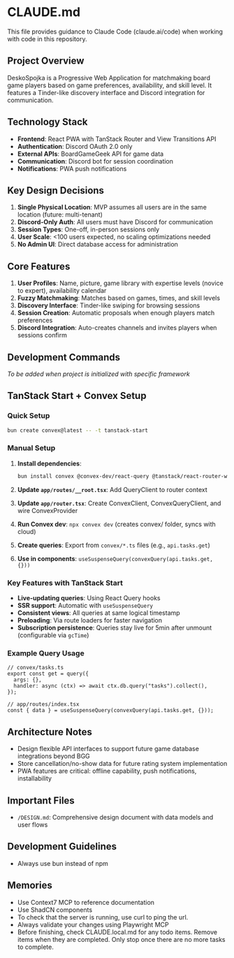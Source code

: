 # CLAUDE.md

This file provides guidance to Claude Code (claude.ai/code) when working with code in this repository.

## Project Overview

DeskoSpojka is a Progressive Web Application for matchmaking board game players based on game preferences, availability, and skill level. It features a Tinder-like discovery interface and Discord integration for communication.

## Technology Stack

- **Frontend**: React PWA with TanStack Router and View Transitions API
- **Authentication**: Discord OAuth 2.0 only
- **External APIs**: BoardGameGeek API for game data
- **Communication**: Discord bot for session coordination
- **Notifications**: PWA push notifications

## Key Design Decisions

1. **Single Physical Location**: MVP assumes all users are in the same location (future: multi-tenant)
2. **Discord-Only Auth**: All users must have Discord for communication
3. **Session Types**: One-off, in-person sessions only
4. **User Scale**: <100 users expected, no scaling optimizations needed
5. **No Admin UI**: Direct database access for administration

## Core Features

1. **User Profiles**: Name, picture, game library with expertise levels (novice to expert), availability calendar
2. **Fuzzy Matchmaking**: Matches based on games, times, and skill levels
3. **Discovery Interface**: Tinder-like swiping for browsing sessions
4. **Session Creation**: Automatic proposals when enough players match preferences
5. **Discord Integration**: Auto-creates channels and invites players when sessions confirm

## Development Commands

*To be added when project is initialized with specific framework*

## TanStack Start + Convex Setup

### Quick Setup
```bash
bun create convex@latest -- -t tanstack-start
```

### Manual Setup
1. **Install dependencies**:
   ```bash
   bun install convex @convex-dev/react-query @tanstack/react-router-with-query @tanstack/react-query
   ```

2. **Update `app/routes/__root.tsx`**: Add QueryClient to router context
3. **Update `app/router.tsx`**: Create ConvexClient, ConvexQueryClient, and wire ConvexProvider
4. **Run Convex dev**: `npx convex dev` (creates convex/ folder, syncs with cloud)
5. **Create queries**: Export from `convex/*.ts` files (e.g., `api.tasks.get`)
6. **Use in components**: `useSuspenseQuery(convexQuery(api.tasks.get, {}))`

### Key Features with TanStack Start
- **Live-updating queries**: Using React Query hooks
- **SSR support**: Automatic with `useSuspenseQuery`
- **Consistent views**: All queries at same logical timestamp
- **Preloading**: Via route loaders for faster navigation
- **Subscription persistence**: Queries stay live for 5min after unmount (configurable via `gcTime`)

### Example Query Usage
```tsx
// convex/tasks.ts
export const get = query({
  args: {},
  handler: async (ctx) => await ctx.db.query("tasks").collect(),
});

// app/routes/index.tsx
const { data } = useSuspenseQuery(convexQuery(api.tasks.get, {}));
```

## Architecture Notes

- Design flexible API interfaces to support future game database integrations beyond BGG
- Store cancellation/no-show data for future rating system implementation
- PWA features are critical: offline capability, push notifications, installability

## Important Files

- `/DESIGN.md`: Comprehensive design document with data models and user flows

## Development Guidelines

- Always use bun instead of npm

## Memories

- Use Context7 MCP to reference documentation
- Use ShadCN components
- To check that the server is running, use curl to ping the url.
- Always validate your changes using Playwright MCP
- Before finishing, check CLAUDE.local.md for any todo items. Remove items when they are completed. Only 
  stop once there are no more tasks to complete.
